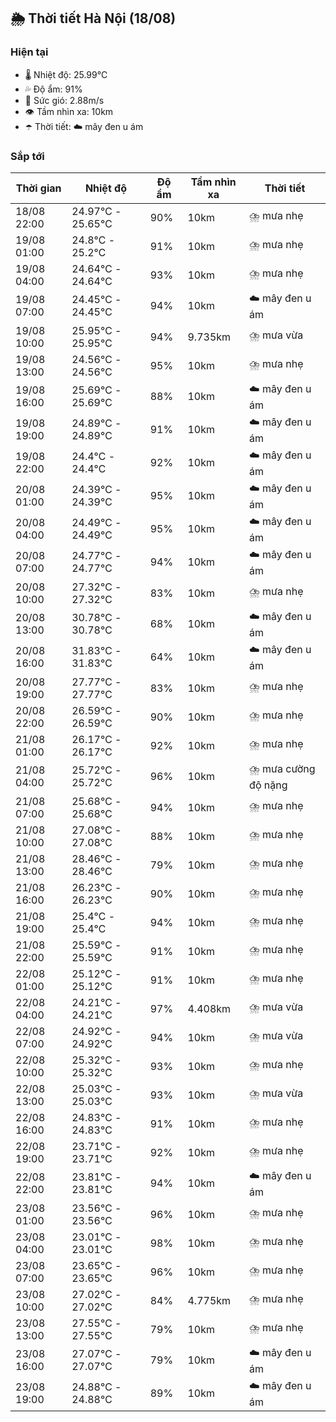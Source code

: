 ## 🌦️ Thời tiết Hà Nội (18/08)

### Hiện tại

- 🌡️ Nhiệt độ: 25.99℃
- 💦 Độ ẩm: 91%
- 💨 Sức gió: 2.88m/s
- 👁️ Tầm nhìn xa: 10km
- ☂️ Thời tiết: ☁️ mây đen u ám

### Sắp tới

| Thời gian | Nhiệt độ | Độ ẩm | Tầm nhìn xa | Thời tiết |
| --- | --- | --- | --- | --- |
| 18/08 22:00 | 24.97℃ - 25.65℃ | 90% | 10km | ⛈️ mưa nhẹ |
| 19/08 01:00 | 24.8℃ - 25.2℃ | 91% | 10km | ⛈️ mưa nhẹ |
| 19/08 04:00 | 24.64℃ - 24.64℃ | 93% | 10km | ⛈️ mưa nhẹ |
| 19/08 07:00 | 24.45℃ - 24.45℃ | 94% | 10km | ☁️ mây đen u ám |
| 19/08 10:00 | 25.95℃ - 25.95℃ | 94% | 9.735km | ⛈️ mưa vừa |
| 19/08 13:00 | 24.56℃ - 24.56℃ | 95% | 10km | ⛈️ mưa nhẹ |
| 19/08 16:00 | 25.69℃ - 25.69℃ | 88% | 10km | ☁️ mây đen u ám |
| 19/08 19:00 | 24.89℃ - 24.89℃ | 91% | 10km | ☁️ mây đen u ám |
| 19/08 22:00 | 24.4℃ - 24.4℃ | 92% | 10km | ☁️ mây đen u ám |
| 20/08 01:00 | 24.39℃ - 24.39℃ | 95% | 10km | ☁️ mây đen u ám |
| 20/08 04:00 | 24.49℃ - 24.49℃ | 95% | 10km | ☁️ mây đen u ám |
| 20/08 07:00 | 24.77℃ - 24.77℃ | 94% | 10km | ☁️ mây đen u ám |
| 20/08 10:00 | 27.32℃ - 27.32℃ | 83% | 10km | ⛈️ mưa nhẹ |
| 20/08 13:00 | 30.78℃ - 30.78℃ | 68% | 10km | ☁️ mây đen u ám |
| 20/08 16:00 | 31.83℃ - 31.83℃ | 64% | 10km | ☁️ mây đen u ám |
| 20/08 19:00 | 27.77℃ - 27.77℃ | 83% | 10km | ⛈️ mưa nhẹ |
| 20/08 22:00 | 26.59℃ - 26.59℃ | 90% | 10km | ⛈️ mưa nhẹ |
| 21/08 01:00 | 26.17℃ - 26.17℃ | 92% | 10km | ⛈️ mưa nhẹ |
| 21/08 04:00 | 25.72℃ - 25.72℃ | 96% | 10km | ⛈️ mưa cường độ nặng |
| 21/08 07:00 | 25.68℃ - 25.68℃ | 94% | 10km | ⛈️ mưa nhẹ |
| 21/08 10:00 | 27.08℃ - 27.08℃ | 88% | 10km | ⛈️ mưa nhẹ |
| 21/08 13:00 | 28.46℃ - 28.46℃ | 79% | 10km | ⛈️ mưa nhẹ |
| 21/08 16:00 | 26.23℃ - 26.23℃ | 90% | 10km | ⛈️ mưa nhẹ |
| 21/08 19:00 | 25.4℃ - 25.4℃ | 94% | 10km | ⛈️ mưa nhẹ |
| 21/08 22:00 | 25.59℃ - 25.59℃ | 91% | 10km | ⛈️ mưa nhẹ |
| 22/08 01:00 | 25.12℃ - 25.12℃ | 91% | 10km | ⛈️ mưa nhẹ |
| 22/08 04:00 | 24.21℃ - 24.21℃ | 97% | 4.408km | ⛈️ mưa vừa |
| 22/08 07:00 | 24.92℃ - 24.92℃ | 94% | 10km | ⛈️ mưa vừa |
| 22/08 10:00 | 25.32℃ - 25.32℃ | 93% | 10km | ⛈️ mưa nhẹ |
| 22/08 13:00 | 25.03℃ - 25.03℃ | 93% | 10km | ⛈️ mưa vừa |
| 22/08 16:00 | 24.83℃ - 24.83℃ | 91% | 10km | ⛈️ mưa nhẹ |
| 22/08 19:00 | 23.71℃ - 23.71℃ | 92% | 10km | ⛈️ mưa nhẹ |
| 22/08 22:00 | 23.81℃ - 23.81℃ | 94% | 10km | ☁️ mây đen u ám |
| 23/08 01:00 | 23.56℃ - 23.56℃ | 96% | 10km | ⛈️ mưa nhẹ |
| 23/08 04:00 | 23.01℃ - 23.01℃ | 98% | 10km | ⛈️ mưa nhẹ |
| 23/08 07:00 | 23.65℃ - 23.65℃ | 96% | 10km | ⛈️ mưa nhẹ |
| 23/08 10:00 | 27.02℃ - 27.02℃ | 84% | 4.775km | ⛈️ mưa nhẹ |
| 23/08 13:00 | 27.55℃ - 27.55℃ | 79% | 10km | ⛈️ mưa nhẹ |
| 23/08 16:00 | 27.07℃ - 27.07℃ | 79% | 10km | ☁️ mây đen u ám |
| 23/08 19:00 | 24.88℃ - 24.88℃ | 89% | 10km | ☁️ mây đen u ám |
